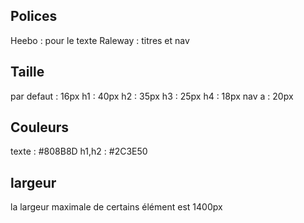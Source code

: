 ## Polices 
 Heebo : pour le texte
 Raleway : titres et nav

## Taille 
par defaut : 16px
h1 : 40px
h2 : 35px
h3 : 25px
h4 : 18px
nav a : 20px

## Couleurs
texte : #808B8D
h1,h2 : #2C3E50


## largeur
la largeur maximale de certains élément est 1400px